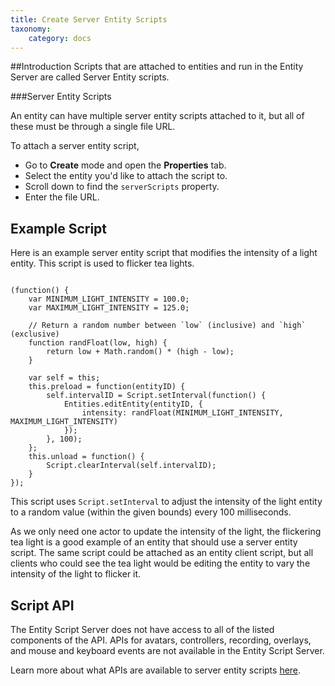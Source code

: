 ```yaml
---
title: Create Server Entity Scripts
taxonomy:
    category: docs
---
```


##Introduction
Scripts that are attached to entities and run in the Entity Server are called Server Entity scripts. 

###Server Entity Scripts

An entity can have multiple server entity scripts attached to it, but all of these must be through a single file URL. 

To attach a server entity script, 
- Go to **Create** mode and open the **Properties** tab. 
- Select the entity you'd like to attach the script to.
- Scroll down to find the `serverScripts` property.
- Enter the file URL. 

## Example Script

Here is an example server entity script that modifies the intensity of a light entity. This script is used to flicker tea lights.

```

(function() {
    var MINIMUM_LIGHT_INTENSITY = 100.0;
    var MAXIMUM_LIGHT_INTENSITY = 125.0;

    // Return a random number between `low` (inclusive) and `high` (exclusive)
    function randFloat(low, high) {
        return low + Math.random() * (high - low);
    }

    var self = this;
    this.preload = function(entityID) {
        self.intervalID = Script.setInterval(function() {
            Entities.editEntity(entityID, {
                intensity: randFloat(MINIMUM_LIGHT_INTENSITY, MAXIMUM_LIGHT_INTENSITY)
            });
        }, 100);
    };
    this.unload = function() {
        Script.clearInterval(self.intervalID);
    }
});

```


This script uses `Script.setInterval` to adjust the intensity of the light entity to a random value (within the given bounds) every 100 milliseconds.

As we only need one actor to update the intensity of the light, the flickering tea light is a good example of an entity that should use a server entity script. The same script could be attached as an entity client script, but all clients who could see the tea light would be editing the entity to vary the intensity of the light to flicker it.

## Script API

The Entity Script Server does not have access to all of the listed components of the API. APIs for avatars, controllers, recording, overlays, and mouse and keyboard events are not available in the Entity Script Server.

Learn more about what APIs are available to server entity scripts [here](../../../../api-reference/entities).

